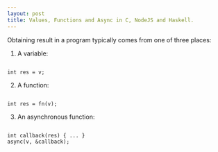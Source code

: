 ```yaml
---
layout: post
title: Values, Functions and Async in C, NodeJS and Haskell.
---
```


Obtaining result in a program typically comes from one of three places:

1. A variable:
<code>
int res = v;
</code>

2. A function:
<code>
int res = fn(v);
</code>

3. An asynchronous function:
<code>
int callback(res) { ... }
async(v, &callback);
</code>




